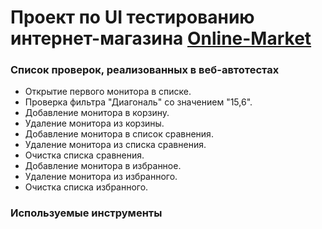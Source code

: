 # Проект по UI тестированию интернет-магазина [Online-Market](https://www.online-market.by/)

### Список проверок, реализованных в веб-автотестах

- Открытие первого монитора в списке.
- Проверка фильтра "Диагональ" со значением "15,6".
- Добавление монитора в корзину.
- Удаление монитора из корзины.
- Добавление монитора в список сравнения.
- Удаление монитора из списка сравнения.
- Очистка списка сравнения.
- Добавление монитора в избранное.
- Удаление монитора из избранного.
- Очистка списка избранного.

### Используемые инструменты

